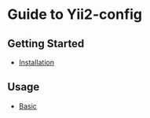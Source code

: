 Guide to Yii2-config
====================

Getting Started
---------------

- [Installation](installation.md)

Usage
-----

- [Basic](basic_usage.md)
